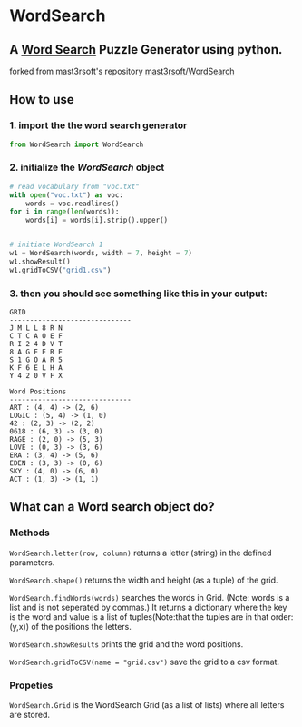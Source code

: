 # WordSearch
## A [Word Search](https://en.wikipedia.org/wiki/Word_search) Puzzle Generator using python.
forked from mast3rsoft's repository [mast3rsoft/WordSearch](https://github.com/mast3rsoft/WordSearch)

## How to use

### 1. import the the word search generator

```python
from WordSearch import WordSearch
```
### 2. initialize the *WordSearch* object
```python
# read vocabulary from "voc.txt"
with open("voc.txt") as voc:
    words = voc.readlines()
for i in range(len(words)):
    words[i] = words[i].strip().upper()


# initiate WordSearch 1
w1 = WordSearch(words, width = 7, height = 7)
w1.showResult()
w1.gridToCSV("grid1.csv")
```

### 3. then you should see something like this in your output:
```
GRID
------------------------------
J M L L 8 R N 
C T C A O E F 
R I 2 4 D V T 
8 A G E E R E 
S 1 G O A R 5 
K F 6 E L H A 
Y 4 2 0 V F X 

Word Positions
------------------------------
ART : (4, 4) -> (2, 6)
LOGIC : (5, 4) -> (1, 0)
42 : (2, 3) -> (2, 2)
0618 : (6, 3) -> (3, 0)
RAGE : (2, 0) -> (5, 3)
LOVE : (0, 3) -> (3, 6)
ERA : (3, 4) -> (5, 6)
EDEN : (3, 3) -> (0, 6)
SKY : (4, 0) -> (6, 0)
ACT : (1, 3) -> (1, 1)
```

## What can a Word search object do?
### Methods
```WordSearch.letter(row, column)``` returns a letter (string) in the defined parameters.

```WordSearch.shape()``` returns the width and height (as a tuple) of the grid.

```WordSearch.findWords(words)``` searches the words in Grid. (Note: words is a list and is not seperated by commas.) It returns a dictionary where the key is the word and value is a list of tuples(Note:that the tuples are in that order: (y,x)) of the positions the letters.

```WordSearch.showResults``` prints the grid and the word positions.

```WordSearch.gridToCSV(name = "grid.csv")``` save the grid to a csv format.

### Propeties
```WordSearch.Grid``` is the WordSearch Grid (as a list of lists) where all letters are stored.
